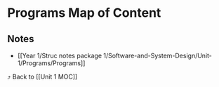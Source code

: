 # Programs Map of Content


## Notes
- [[Year 1/Struc notes package 1/Software-and-System-Design/Unit-1/Programs/Programs]]

⤴️ Back to [[Unit 1 MOC]]
